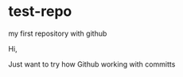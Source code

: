 # test-repo
my first repository with github


Hi, 

Just want to try how Github working with committs 
